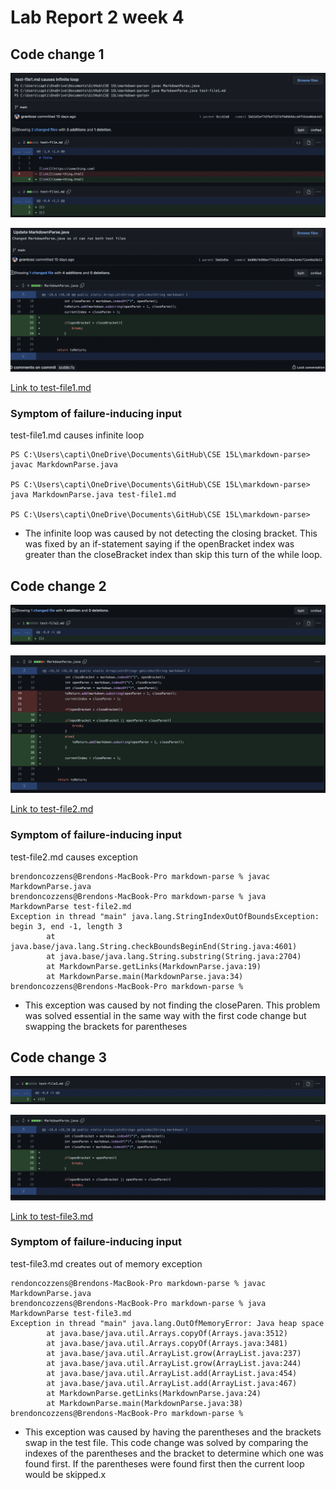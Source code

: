 # Lab Report 2 week 4

## Code change 1

![](Captures/Lab-reports/lab-report-2-week-4/Capture1.png)

![](Captures/Lab-reports/lab-report-2-week-4/Capture2.png)

[Link to test-file1.md](https://github.com/grantcoz/markdown-parse/blob/main/test-file1.md)


### Symptom of failure-inducing input

test-file1.md causes infinite loop
````
PS C:\Users\capti\OneDrive\Documents\GitHub\CSE 15L\markdown-parse> javac MarkdownParse.java

PS C:\Users\capti\OneDrive\Documents\GitHub\CSE 15L\markdown-parse> java MarkdownParse.java test-file1.md

PS C:\Users\capti\OneDrive\Documents\GitHub\CSE 15L\markdown-parse>
````

- The infinite loop was caused by not detecting the closing bracket. This was fixed by an if-statement saying if the openBracket index was greater than the closeBracket index than skip this turn of the while loop.

## Code change 2

![](Captures/Lab-reports/lab-report-2-week-4/Capture3.png)

![](Captures/Lab-reports/lab-report-2-week-4/Capture4.png)

[Link to test-file2.md](https://github.com/grantcoz/markdown-parse/blob/main/test-file2.md)

### Symptom of failure-inducing input

test-file2.md causes exception

````
brendoncozzens@Brendons-MacBook-Pro markdown-parse % javac MarkdownParse.java
brendoncozzens@Brendons-MacBook-Pro markdown-parse % java MarkdownParse test-file2.md
Exception in thread "main" java.lang.StringIndexOutOfBoundsException: begin 3, end -1, length 3
        at java.base/java.lang.String.checkBoundsBeginEnd(String.java:4601)
        at java.base/java.lang.String.substring(String.java:2704)
        at MarkdownParse.getLinks(MarkdownParse.java:19)
        at MarkdownParse.main(MarkdownParse.java:34)
brendoncozzens@Brendons-MacBook-Pro markdown-parse %

````

- This exception was caused by not finding the closeParen. This problem was solved essential in the same way with the first code change but swapping the brackets for parentheses

## Code change 3

![](Captures/Lab-reports/lab-report-2-week-4/Capture5.png)

![](Captures/Lab-reports/lab-report-2-week-4/Capture6.png)

[Link to test-file3.md](https://github.com/grantcoz/markdown-parse/blob/main/test-file3.md)

### Symptom of failure-inducing input

test-file3.md creates out of memory exception

````
rendoncozzens@Brendons-MacBook-Pro markdown-parse % javac MarkdownParse.java
brendoncozzens@Brendons-MacBook-Pro markdown-parse % java MarkdownParse test-file3.md
Exception in thread "main" java.lang.OutOfMemoryError: Java heap space
        at java.base/java.util.Arrays.copyOf(Arrays.java:3512)
        at java.base/java.util.Arrays.copyOf(Arrays.java:3481)
        at java.base/java.util.ArrayList.grow(ArrayList.java:237)
        at java.base/java.util.ArrayList.grow(ArrayList.java:244)
        at java.base/java.util.ArrayList.add(ArrayList.java:454)
        at java.base/java.util.ArrayList.add(ArrayList.java:467)
        at MarkdownParse.getLinks(MarkdownParse.java:24)
        at MarkdownParse.main(MarkdownParse.java:38)
brendoncozzens@Brendons-MacBook-Pro markdown-parse %
````

- This exception was caused by having the parentheses and the brackets swap in the test file. This code change was solved by comparing the indexes of the parentheses and the bracket to determine which one was found first. If the parentheses were found first then the current loop would be skipped.x